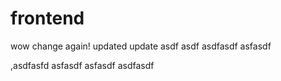 # frontend

wow
change
again!
updated
update
asdf
asdf
asdfasdf
asfasdf

,asdfasfd
asfasdf
asfasdf
asdfasdf
